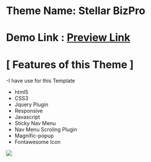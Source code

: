 # Theme Name: Stellar BizPro

# Demo Link : <a href="https://sumonrst.github.io/Project-01/">Preview Link</a>
# [ Features of this Theme ]
-I have use for this Template
- html5
- CSS3
- Jquery Plugin 
- Responsive
- Javascript
- Sticky Nav Menu
- Nav Menu Scroling Plugin
- Magnific-popup 
- Fontawesome Icon
<img src="screenshort.png">
